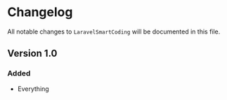 # Changelog

All notable changes to `LaravelSmartCoding` will be documented in this file.

## Version 1.0

### Added
- Everything
